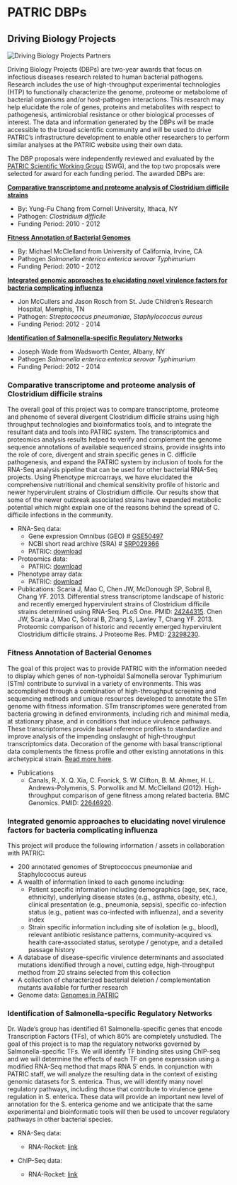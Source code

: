 # PATRIC DBPs

## Driving Biology Projects

![Driving Biology Projects Partners](https://www.patricbrc.org/public/patric/images/DBPs-1024x211.png)

Driving Biology Projects (DBPs) are two-year awards that focus on infectious diseases research related to human bacterial pathogens. Research includes the use of high-throughput experimental technologies (HTP) to functionally characterize the genome, proteome or metabolome of bacterial organisms and/or host-pathogen interactions. This research may help elucidate the role of genes, proteins and metabolites with respect to pathogenesis, antimicrobial resistance or other biological processes of interest. The data and information generated by the DBPs will be made accessible to the broad scientific community and will be used to drive PATRIC’s infrastructure development to enable other researchers to perform similar analyses at the PATRIC website using their own data.

The DBP proposals were independently reviewed and evaluated by the [PATRIC Scientific Working Group](../swg.html) (SWG), and the top two proposals were selected for award for each funding period. The awarded DBPs are:

**[Comparative transcriptome and proteome analysis of Clostridium difficile strains](https://www.patricbrc.org/content/patric-dbps#DBP1)**
* By: Yung-Fu Chang from Cornell University, Ithaca, NY
* Pathogen: *Clostridium difficile*
* Funding Period: 2010 - 2012

**[Fitness Annotation of Bacterial Genomes](https://www.patricbrc.org/content/patric-dbps#DBP2)**
* By: Michael McClelland from University of California, Irvine, CA
* Pathogen *Salmonella enterica enterica serovar Typhimurium*
* Funding Period: 2010 - 2012

**[Integrated genomic approaches to elucidating novel virulence factors for bacteria complicating influenza](https://www.patricbrc.org/content/patric-dbps#DBP3)**
* Jon McCullers and Jason Rosch from St. Jude Children’s Research Hospital, Memphis, TN
* Pathogen: *Streptococcus pneumoniae, Staphylococcus aureus*
* Funding Period: 2012 - 2014

**[Identification of Salmonella-specific Regulatory Networks](https://www.patricbrc.org/content/patric-dbps#DBP4)**
* Joseph Wade from Wadsworth Center, Albany, NY
* Pathogen *Salmonella enterica enterica serovar Typhimurium*
* Funding Period: 2012 - 2014

### Comparative transcriptome and proteome analysis of Clostridium difficile strains

The overall goal of this project was to compare transcriptome, proteome and phenome of several divergent Clostridium difficile strains using high throughput technologies and bioinformatics tools, and to integrate the resultant data and tools into PATRIC system. The transcriptomics and proteomics analysis results helped to verify and complement the genome sequence annotations of available sequenced strains, provide insights into the role of core, divergent and strain specific genes in C. difficile pathogenesis, and expand the PATRIC system by inclusion of tools for the RNA-Seq analysis pipeline that can be used for other bacterial RNA-Seq projects. Using Phenotype microarrays, we have elucidated the comprehensive nutritional and chemical sensitivity profile of historic and newer hypervirulent strains of Clostridium difficile. Our results show that some of the newer outbreak associated strains have expanded metabolic potential which might explain one of the reasons behind the spread of C. difficile infections in the community.

* RNA-Seq data:
  - Gene expression Omnibus (GEO) # [GSE50497](http://www.ncbi.nlm.nih.gov/geo/query/acc.cgi?acc=GSE50497)
  - NCBI short read archive (SRA) # [SRP029366](http://www.ncbi.nlm.nih.gov/sra/?term=SRP029366)
  - PATRIC: [download](http://brcdownloads.patricbrc.org/BRC_Mirrors/DBP/Chang/RNA-Seq/)
* Proteomics data:
  - PATRIC: [download](http://brcdownloads.patricbrc.org/BRC_Mirrors/DBP/Chang/proteomics/)
* Phenotype array data:
  - PATRIC: [download](http://brcdownloads.patricbrc.org/BRC_Mirrors/DBP/Chang/Biolog/)
* Publications:
    Scaria J, Mao C, Chen JW, McDonough SP, Sobral B, Chang YF. 2013. Differential stress transcriptome landscape of historic and recently emerged hypervirulent strains of Clostridium difficile strains determined using RNA-Seq. PLoS One. PMID: [24244315](http://www.ncbi.nlm.nih.gov/pubmed/?term=24244315).
    Chen JW, Scaria J, Mao C, Sobral B, Zhang S, Lawley T, Chang YF. 2013. Proteomic comparison of historic and recently emerged hypervirulent Clostridium difficile strains. J Proteome Res. PMID: [23298230](http://www.ncbi.nlm.nih.gov/pubmed/?term=23298230).


### Fitness Annotation of Bacterial Genomes

The goal of this project was to provide PATRIC with the information needed to display which genes of non-typhoidal Salmonella serovar Typhimurium (STm) contribute to survival in a variety of environments. This was accomplished through a combination of high-throughput screening and sequencing methods and unique resources developed to annotate the STm genome with fitness information. STm transcriptomes were generated from bacteria growing in defined environments, including rich and minimal media, at stationary phase, and in conditions that induce virulence pathways. These transcriptomes provide basal reference profiles to standardize and improve analysis of the impending onslaught of high-throughput transcriptomics data. Decoration of the genome with basal transcriptional data complements the fitness profile and other existing annotations in this archetypical strain. [Read more here](https://www.patricbrc.org/content/patric-dbp-mcclelland).

* Publications
  - Canals, R., X. Q. Xia, C. Fronick, S. W. Clifton, B. M. Ahmer, H. L. Andrews-Polymenis, S. Porwollik and M. McClelland (2012). High-throughput comparison of gene fitness among related bacteria. BMC Genomics. PMID: [22646920](http://www.ncbi.nlm.nih.gov/pubmed?term=High-throughput%20comparison%20of%20gene%20fitness%20among%20related%20bacteria).

### Integrated genomic approaches to elucidating novel virulence factors for bacteria complicating influenza

This project will produce the following information / assets in collaboration with PATRIC:

* 200 annotated genomes of Streptococcus pneumoniae and Staphylococcus aureus
* A wealth of information linked to each genome including:
  - Patient specific information including demographics (age, sex, race, ethnicity), underlying disease states (e.g., asthma, obesity, etc.), clinical presentation (e.g., pneumonia, sepsis), specific co-infection status (e.g., patient was co-infected with influenza), and a severity index
  - Strain specific information including site of isolation (e.g., blood), relevant antibiotic resistance patterns, community-acquired vs. health care-associated status, serotype / genotype, and a detailed passage history
* A database of disease-specific virulence determinants and associated mutations identified through a novel, cutting edge, high-throughput method from 20 strains selected from this collection
* A collection of characterized bacterial deletion / complementation mutants available for further research
* Genome data: [Genomes in PATRIC](https://www.patricbrc.org/view/GenomeList/?keyword(%22driving%20biological%20project%22)#view_tab=genomes)

### Identification of Salmonella-specific Regulatory Networks

Dr. Wade’s group has identified 61 Salmonella-specific genes that encode Transcription Factors (TFs), of which 80% are completely unstudied. The goal of this project is to map the regulatory networks governed by Salmonella-specific TFs. We will identify TF binding sites using ChIP-seq and we will determine the effects of each TF on gene expression using a modified RNA-Seq method that maps RNA 5′ ends. In conjunction with PATRIC staff, we will analyze the resulting data in the context of existing genomic datasets for S. enterica. Thus, we will identify many novel regulatory pathways, including those that contribute to virulence gene regulation in S. enterica. These data will provide an important new level of annotation for the S. enterica genome and we anticipate that the same experimental and bioinformatic tools will then be used to uncover regulatory pathways in other bacterial species.

* RNA-Seq data:
  - RNA-Rocket: [link](http://rnaseq.pathogenportal.org/u/cmao/h/wadedbprna-seqpublic)

* ChIP-Seq data:
  - RNA-Rocket: [link](http://rnaseq.pathogenportal.org/u/cmao/h/wadedbpchip-seqpublic)
